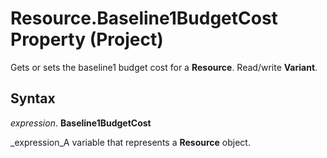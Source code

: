 
# Resource.Baseline1BudgetCost Property (Project)

Gets or sets the baseline1 budget cost for a  **Resource**. Read/write  **Variant**.


## Syntax

 _expression_. **Baseline1BudgetCost**

 _expression_A variable that represents a  **Resource** object.

